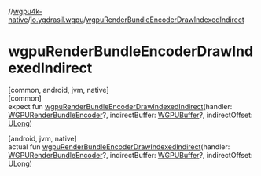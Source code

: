 //[wgpu4k-native](../../index.md)/[io.ygdrasil.wgpu](index.md)/[wgpuRenderBundleEncoderDrawIndexedIndirect](wgpu-render-bundle-encoder-draw-indexed-indirect.md)

# wgpuRenderBundleEncoderDrawIndexedIndirect

[common, android, jvm, native]\
[common]\
expect fun [wgpuRenderBundleEncoderDrawIndexedIndirect](wgpu-render-bundle-encoder-draw-indexed-indirect.md)(handler: [WGPURenderBundleEncoder](-w-g-p-u-render-bundle-encoder/index.md)?, indirectBuffer: [WGPUBuffer](-w-g-p-u-buffer/index.md)?, indirectOffset: [ULong](https://kotlinlang.org/api/core/kotlin-stdlib/kotlin/-u-long/index.html))

[android, jvm, native]\
actual fun [wgpuRenderBundleEncoderDrawIndexedIndirect](wgpu-render-bundle-encoder-draw-indexed-indirect.md)(handler: [WGPURenderBundleEncoder](-w-g-p-u-render-bundle-encoder/index.md)?, indirectBuffer: [WGPUBuffer](-w-g-p-u-buffer/index.md)?, indirectOffset: [ULong](https://kotlinlang.org/api/core/kotlin-stdlib/kotlin/-u-long/index.html))